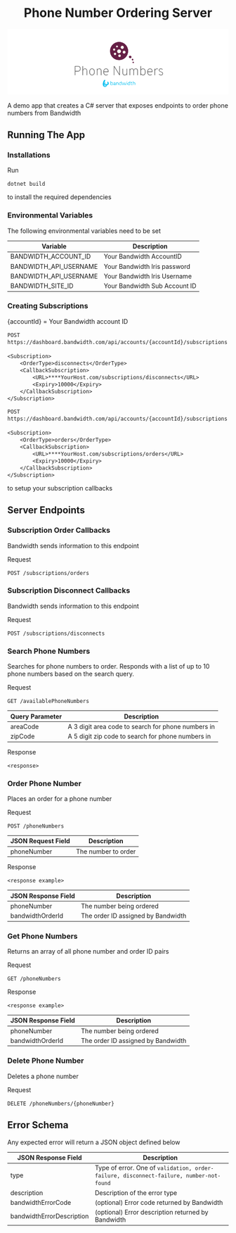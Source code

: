 <div align="center">

# Phone Number Ordering Server

![BW_all](../../.readme_images/BW_PhoneNumbers.png)

</div>
A demo app that creates a C# server that exposes endpoints to order phone numbers from Bandwidth

## Running The App

### Installations

Run

```
dotnet build
```

to install the required dependencies

### Environmental Variables
The following environmental variables need to be set

| Variable               | Description                   |
|------------------------|-------------------------------|
| BANDWIDTH_ACCOUNT_ID    | Your Bandwidth AccountID      |
| BANDWIDTH_API_USERNAME | Your Bandwidth Iris password  |
| BANDWIDTH_API_USERNAME | Your Bandwidth Iris Username  |
| BANDWIDTH_SITE_ID      | Your Bandwidth Sub Account ID |

### Creating Subscriptions

{accountId} = Your Bandwidth account ID

```http
POST https://dashboard.bandwidth.com/api/accounts/{accountId}/subscriptions

<Subscription>
    <OrderType>disconnects</OrderType>
    <CallbackSubscription>
        <URL>****YourHost.com/subscriptions/disconnects</URL>
        <Expiry>10000</Expiry>
    </CallbackSubscription>
</Subscription>
```

```http
POST https://dashboard.bandwidth.com/api/accounts/{accountId}/subscriptions

<Subscription>
    <OrderType>orders</OrderType>
    <CallbackSubscription>
        <URL>****YourHost.com/subscriptions/orders</URL>
        <Expiry>10000</Expiry>
    </CallbackSubscription>
</Subscription>
```

to setup your subscription callbacks


## Server Endpoints

### Subscription Order Callbacks

Bandwidth sends information to this endpoint

Request
```
POST /subscriptions/orders
```

### Subscription Disconnect Callbacks

Bandwidth sends information to this endpoint

Request
```
POST /subscriptions/disconnects
```

### Search Phone Numbers

Searches for phone numbers to order. Responds with a list of up to 10 phone numbers based on the search query.

Request
```
GET /availablePhoneNumbers
```

| Query Parameter | Description                                        |
|-----------------|----------------------------------------------------|
| areaCode        | A 3 digit area code to search for phone numbers in |
| zipCode         | A 5 digit zip code to search for phone numbers in  |

Response
```
<response>
```

### Order Phone Number

Places an order for a phone number

Request
```
POST /phoneNumbers
```

| JSON Request Field | Description         |
|--------------------|---------------------|
| phoneNumber        | The number to order |

Response
```
<response example>
```

| JSON Response Field | Description                        |
|---------------------|------------------------------------|
| phoneNumber         | The number being ordered           |
| bandwidthOrderId    | The order ID assigned by Bandwidth |

### Get Phone Numbers

Returns an array of all phone number and order ID pairs

Request
```
GET /phoneNumbers
```

Response
```
<response example>
```

| JSON Response Field | Description                        |
|---------------------|------------------------------------|
| phoneNumber         | The number being ordered           |
| bandwidthOrderId    | The order ID assigned by Bandwidth |

### Delete Phone Number

Deletes a phone number

Request
```
DELETE /phoneNumbers/{phoneNumber}
```

## Error Schema

Any expected error will return a JSON object defined below

| JSON Response Field       | Description                                                                             |
|---------------------------|-----------------------------------------------------------------------------------------|
| type                      | Type of error. One of `validation, order-failure, disconnect-failure, number-not-found` |
| description               | Description of the error type                                                           |
| bandwidthErrorCode        | (optional) Error code returned by Bandwidth                                             |
| bandwidthErrorDescription | (optional) Error description returned by Bandwidth                                      |
